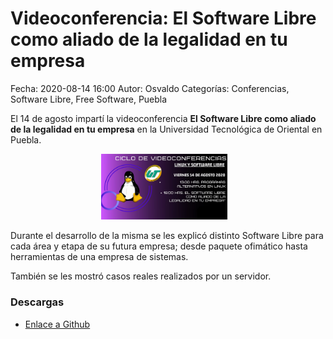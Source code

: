 Videoconferencia: El Software Libre como aliado de la legalidad en tu empresa
===========

Fecha: 2020-08-14 16:00
Autor: Osvaldo
Categorías: Conferencias, Software Libre, Free Software, Puebla

El 14 de agosto impartí la videoconferencia **El Software Libre como aliado de la legalidad en tu empresa** en la Universidad Tecnológica de Oriental en Puebla.

<center>
<img class="img-responsive" style="width:40%;height:auto;margin-right:12px;" src="2020-08-14-SL-legalidad/SL-OrientalPuebla.jpeg" alt="UT Oriental" width="425" height="350">
</center>

<!-- break -->

Durante el desarrollo de la misma se les explicó distinto Software Libre para cada área y etapa de su futura empresa; desde paquete ofimático hasta herramientas de una empresa de sistemas.

También se les mostró casos reales realizados por un servidor.

### Descargas

* [Enlace a Github](https://github.com/ChicoXXX/Conferencia-Software-Libre-Aliado-Legalidad)


